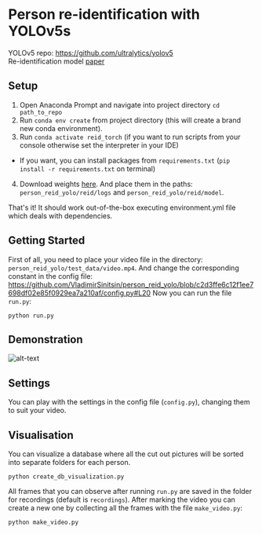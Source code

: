 # Person re-identification with YOLOv5s
YOLOv5 repo: https://github.com/ultralytics/yolov5 \
Re-identification model [paper](https://www.cv-foundation.org/openaccess/content_cvpr_2015/papers/Ahmed_An_Improved_Deep_2015_CVPR_paper.pdf)

## Setup
1. Open Anaconda Prompt and navigate into project directory `cd path_to_repo`
2. Run `conda env create` from project directory (this will create a brand new conda environment).
3. Run `conda activate reid_torch` (if you want to run scripts from your console otherwise set the interpreter in your IDE)
* If you want, you can install packages from `requirements.txt` (`pip install -r requirements.txt` on terminal)
4. Download weights [here](https://drive.google.com/drive/folders/1rVbrrTbeamdKKYb9w9V3FuNBGSksu16z?usp=sharing).
And place them in the paths: `person_reid_yolo/reid/logs` and `person_reid_yolo/reid/model`.

That's it! It should work out-of-the-box executing environment.yml file which deals with dependencies.
## Getting Started

First of all, you need to place your video file in the directory: `person_reid_yolo/test_data/video.mp4`. 
And change the corresponding constant in the config file: 
https://github.com/VladimirSinitsin/person_reid_yolo/blob/c2d3ffe6c12f1ee7698df02e85f0929ea7a210af/config.py#L20
Now you can run the file `run.py`: 
```
python run.py
```

## Demonstration
![alt-text](https://github.com/VladimirSinitsin/person_reid_yolo/blob/cfe146617254ebe1ca1e244e4ccb4fafdd789163/test.gif)

## Settings
You can play with the settings in the config file (`config.py`), changing them to suit your video.

## Visualisation
You can visualize a database where all the cut out pictures will be sorted into separate folders for each person.
```
python create_db_visualization.py
```

All frames that you can observe after running `run.py` are saved in the folder for recordings (default is `recordings`). 
After marking the video you can create a new one by collecting all the frames with the file `make_video.py`:
```
python make_video.py
```
